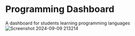 # Programming Dashboard

A dashboard for students learning programming languages 
![Screenshot 2024-09-09 213214](https://github.com/user-attachments/assets/d7988ae6-640b-4da5-b449-ad9ec3ae9c45)

